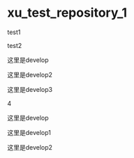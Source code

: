 # xu_test_repository_1
test1

test2

这里是develop

这里是develop2

这里是develop3

4

这里是develop

这里是develop1

这里是develop2
